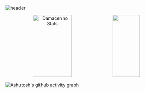 ![header](https://capsule-render.vercel.app/api?type=wave&color=auto&height=300&section=header&text=capsule%20render&fontSize=90)

<div align="center">
   <img width="49%" height="195px" src="https://github-readme-stats.vercel.app/api?username=Damacenno&show_icons=true&count_private=true&hide_border=true&title_color=ff91a4&icon_color=ff91a4&text_color=c9d1d9&bg_color=0d1117" alt="Damacenno Stats"/>
  <img width="41%" height="195px" src="https://github-readme-stats.vercel.app/api/top-langs/?username=Damacenno&layout=compact&hide_border=true&title_color=ff91a4&text_color=ff91a4&bg_color=0d1115"/>
  </div>

[![Ashutosh's github activity graph](https://github-readme-activity-graph.cyclic.app/graph?username=Damacenno&bg_color=181b26&color=ffffff&line=558b63&point=775555&area=true&hide_border=true)](https://github.com/ashutosh00710/github-readme-activity-graph)

<!--
**Damacenno/damacenno** is a ✨ _special_ ✨ repository because its `README.md` (this file) appears on your GitHub profile.

Here are some ideas to get you started:

- 🔭 I’m currently working on ...
- 🌱 I’m currently learning ...
- 👯 I’m looking to collaborate on ...
- 🤔 I’m looking for help with ...
- 💬 Ask me about ...
- 📫 How to reach me: ...
- 😄 Pronouns: ...
- ⚡ Fun fact: ...
-->
